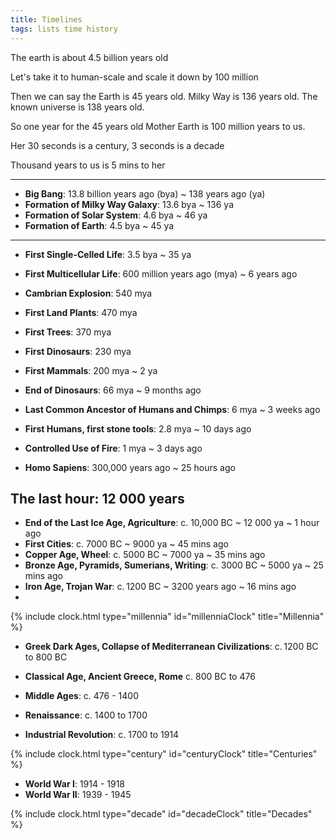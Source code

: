 ```yaml
---
title: Timelines
tags: lists time history
--- 
```


The earth is about 4.5 billion years old

Let's take it to human-scale and scale it down by 100 million 

Then we can say the Earth is 45 years old. Milky Way is 136 years old. The known universe is 138 years old. 

So one year for the 45 years old Mother Earth is 100 million years to us. 

Her 30 seconds is a century, 3 seconds is a decade

Thousand years to us is 5 mins to her

---

- **Big Bang**: 13.8 billion years ago (bya) ~ 138 years ago (ya)
- **Formation of Milky Way Galaxy**: 13.6 bya ~ 136 ya
- **Formation of Solar System**: 4.6 bya ~ 46 ya
- **Formation of Earth**: 4.5 bya ~ 45 ya

---

- **First Single-Celled Life**: 3.5 bya ~ 35 ya
- **First Multicellular Life**: 600 million years ago (mya) ~ 6 years ago
- **Cambrian Explosion**: 540 mya 
- **First Land Plants**: 470 mya 
- **First Trees**: 370 mya 
- **First Dinosaurs**: 230 mya
- **First Mammals**: 200 mya ~ 2 ya
- **End of Dinosaurs**: 66 mya ~ 9 months ago

- **Last Common Ancestor of Humans and Chimps**: 6 mya ~ 3 weeks ago
- **First Humans, first stone tools**: 2.8 mya ~ 10 days ago
- **Controlled Use of Fire**: 1 mya ~ 3 days ago
- **Homo Sapiens**: 300,000 years ago ~ 25 hours ago

## The last hour: 12 000 years

- **End of the Last Ice Age, Agriculture**: c. 10,000 BC ~ 12 000 ya  ~ 1 hour ago
- **First Cities**: c. 7000 BC ~ 9000 ya ~ 45 mins ago
- **Copper Age, Wheel**: c. 5000 BC ~ 7000 ya ~ 35 mins ago
- **Bronze Age, Pyramids, Sumerians, Writing**: c. 3000 BC ~ 5000 ya ~ 25 mins ago 
- **Iron Age, Trojan War**: c. 1200 BC ~ 3200 years ago ~ 16 mins ago 
- 
{% include clock.html type="millennia" id="millenniaClock" title="Millennia" %}

- **Greek Dark Ages, Collapse of Mediterranean Civilizations**: c. 1200 BC to 800 BC  
- **Classical Age, Ancient Greece, Rome** c. 800 BC to 476  

- **Middle Ages**: c. 476 - 1400 
- **Renaissance**: c. 1400 to 1700 
- **Industrial Revolution**: c. 1700 to 1914 

{% include clock.html type="century" id="centuryClock" title="Centuries" %}

- **World War I**: 1914 - 1918 
- **World War II**: 1939 - 1945

{% include clock.html type="decade" id="decadeClock" title="Decades" %}

